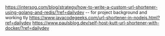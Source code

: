 https://intersog.com/blog/strategy/how-to-write-a-custom-url-shortener-using-golang-and-redis/?ref=dailydev   -- for project background and working
tly
https://www.javacodegeeks.com/url-shortener-in-nodejs.html?ref=dailydev
https://www.paulsblog.dev/self-host-kutt-url-shortener-with-docker/?ref=dailydev